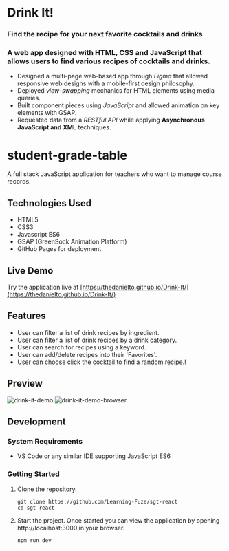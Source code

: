 # Drink It!
### Find the recipe for your next favorite cocktails and drinks
### A web app designed with HTML, CSS and JavaScript that allows users to find various recipes of cocktails and drinks.


 - Designed a multi-page web-based app through *Figma* that allowed responsive web designs with a mobile-first design philosophy.
 - Deployed *view-swapping* mechanics for HTML elements using media queries.
 - Built component pieces using *JavaScript* and allowed animation on key elements with GSAP.
 - Requested data from a *RESTful API* while applying **Asynchronous JavaScript and XML** techniques.

# student-grade-table

A full stack JavaScript application for teachers who want to manage course records.

## Technologies Used

- HTML5
- CSS3
- Javascript ES6
- GSAP (GreenSock Animation Platform)
- GitHub Pages for deployment

## Live Demo

Try the application live at [https://thedanielto.github.io/Drink-It/](https://thedanielto.github.io/Drink-It/)

## Features

- User can filter a list of drink recipes by ingredient.
- User can filter a list of drink recipes by a drink category.
- User can search for recipes using a keyword.
- User can add/delete recipes into their 'Favorites'.
- User can choose click the cocktail to find a random recipe.!


## Preview

![drink-it-demo](https://user-images.githubusercontent.com/82009814/128398336-d2e3768f-aa6c-4843-bc98-f31bdaeae5d5.gif)
![drink-it-demo-browser](https://user-images.githubusercontent.com/82009814/128399646-a8212cb3-eeca-43b3-880a-f2139a04868d.gif)

## Development

### System Requirements

- VS Code or any similar IDE supporting JavaScript ES6

### Getting Started

1. Clone the repository.

    ```shell
    git clone https://github.com/Learning-Fuze/sgt-react
    cd sgt-react
    ```


1. Start the project. Once started you can view the application by opening http://localhost:3000 in your browser.

    ```shell
    npm run dev
    ```

